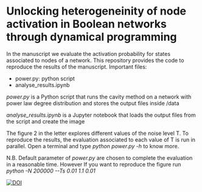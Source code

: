 # Unlocking heterogeneinity of node activation in Boolean networks through dynamical programming
In the manuscript we evaluate the activation probability for  states associated to  nodes of a network. This repository provides the code to reproduce the results of the manuscript. 
Important  files:
- power.py: python script 
- analyse_results.ipynb

*power.py*  is a Python script that runs the cavity method on a network with power law degree distribution and stores the output files inside /data

*analyse_results.ipynb* is a  Jupyter notebook that loads the output files from the script and create the image

The figure 2 in the letter explores different values of the noise level T. To reproduce the results,  the evaluation associated to each value of T is run in parallel. Open a terminal and type *python power.py -h* to know more.

N.B.
Default parameter of *power.py* are chosen to complete the evaluation in a reasonable time. However  If you want to reproduce the figure run 
*python -N 200000 --Ts 0.01 1.1 0.01*

[![DOI](https://zenodo.org/badge/355104547.svg)](https://zenodo.org/badge/latestdoi/355104547)
